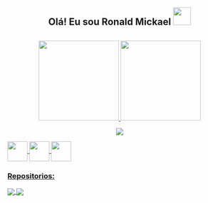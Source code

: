 <h2 align="center">Olá! Eu sou Ronald Mickael <img src="https://github.com/ritik307/ritik307/blob/main/images/laptop.gif" width="40"></h2>
  
## 

<div>
  <p align = "center">
  <a href="https://github.com/Ronald238">
  <img height="180em" src="https://github-readme-stats.vercel.app/api?username=Ronald238&count_private=true&show_icons=true&theme=transparent&card_width=450#gh-dark-mode-only)"/>
  <img height="180em" src="https://github-readme-stats.vercel.app/api/top-langs/?username=ronald238&count_private=true&show_icons=true&theme=transparent&card_width=390"/>
<div>
  
<p align = "center">
 <img  src="https://github-readme-streak-stats.herokuapp.com/?user=Ronald238&show_icons=true&locale=en&layout=compact&show_icons=true&theme=transparent&line_height=0" />
</p> 

<div>
  <a href="https://github.com/Ronald238">
  <img align="center" height="45" weight="55" img src="https://cdn.jsdelivr.net/gh/devicons/devicon/icons/vscode/vscode-original.svg" />
  <img align="center" height="45" weight="55" img src="https://cdn.jsdelivr.net/gh/devicons/devicon/icons/python/python-original.svg" />
  <img align="center" height="45" weight="55" img src="https://cdn.jsdelivr.net/gh/devicons/devicon/icons/arduino/arduino-original.svg" />
</div>
          
### Repositorios:

<a href="https://github.com/Ronald238/TucuJuris_Crawler">
  <img align="center" src="https://github-readme-stats.vercel.app/api/pin/?username=ronald238&repo=TucuJuris_Crawler&count_private=true&show_icons=true&theme=midnight-purple"/>
</a>
<a href="https://github.com/Ronald238/Ronald238">
  <img align="center" src="https://github-readme-stats.vercel.app/api/pin/?username=ronald238&repo=Ronald238&count_private=true&show_icons=true&theme=midnight-purple"/>
</a>
